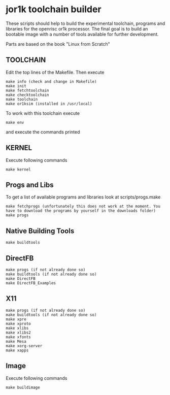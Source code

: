 jor1k toolchain builder
=======================

These scripts should help to build the experimental toolchain, programs and libraries for the openrisc or1k processor.
The final goal is to build an bootable image with a number of tools available for further development.

Parts are based on the book "Linux from Scratch"

TOOLCHAIN
---------

Edit the top lines of the Makefile. Then execute


	make info (check and change in Makefile)		
	make init		
	make fetchtoolchain		
	make checktoolchain		
	make toolchain		
	make or1ksim (installed in /usr/local)		


To work with this toolchain execute
	
	make env

and execute the commands printed

KERNEL
------
Execute following commands
	
	make kernel
	
Progs and Libs
--------------

To get a list of available programs and libraries look at scripts/progs.make
	
	make fetchprogs (unfortunately this does not work at the moment. You have to download the programs by yourself in the downloads folder)
	make progs
	

Native Building Tools
---------------------
	
	make buildtools
	

DirectFB
--------

	make progs (if not already done so)
	make buildtools (if not already done so)
	make DirectFB 
	make DirectFB_Examples

X11
---

	make progs (if not already done so)
	make buildtools (if not already done so)
	make xpre
	make xproto
	make xlibs
	make xlibs2
	make xfonts
	make Mesa
	make xorg-server
	make xapps


Image
-----

Execute following commands

	make buildimage
	

